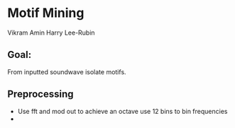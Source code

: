 # Motif Mining
Vikram Amin
Harry Lee-Rubin

## Goal:
From inputted soundwave isolate motifs.

## Preprocessing
- Use fft and mod out to achieve an octave use 12 bins to bin frequencies
- 
